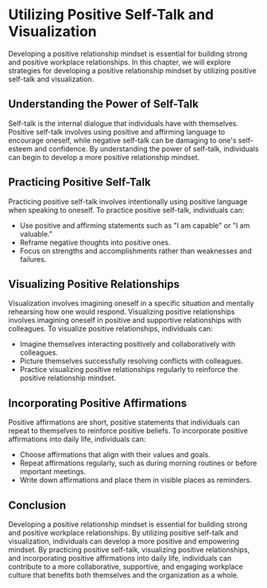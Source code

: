 Utilizing Positive Self-Talk and Visualization
=====================================================================================================

Developing a positive relationship mindset is essential for building strong and positive workplace relationships. In this chapter, we will explore strategies for developing a positive relationship mindset by utilizing positive self-talk and visualization.

Understanding the Power of Self-Talk
------------------------------------

Self-talk is the internal dialogue that individuals have with themselves. Positive self-talk involves using positive and affirming language to encourage oneself, while negative self-talk can be damaging to one's self-esteem and confidence. By understanding the power of self-talk, individuals can begin to develop a more positive relationship mindset.

Practicing Positive Self-Talk
-----------------------------

Practicing positive self-talk involves intentionally using positive language when speaking to oneself. To practice positive self-talk, individuals can:

* Use positive and affirming statements such as "I am capable" or "I am valuable."
* Reframe negative thoughts into positive ones.
* Focus on strengths and accomplishments rather than weaknesses and failures.

Visualizing Positive Relationships
----------------------------------

Visualization involves imagining oneself in a specific situation and mentally rehearsing how one would respond. Visualizing positive relationships involves imagining oneself in positive and supportive relationships with colleagues. To visualize positive relationships, individuals can:

* Imagine themselves interacting positively and collaboratively with colleagues.
* Picture themselves successfully resolving conflicts with colleagues.
* Practice visualizing positive relationships regularly to reinforce the positive relationship mindset.

Incorporating Positive Affirmations
-----------------------------------

Positive affirmations are short, positive statements that individuals can repeat to themselves to reinforce positive beliefs. To incorporate positive affirmations into daily life, individuals can:

* Choose affirmations that align with their values and goals.
* Repeat affirmations regularly, such as during morning routines or before important meetings.
* Write down affirmations and place them in visible places as reminders.

Conclusion
----------

Developing a positive relationship mindset is essential for building strong and positive workplace relationships. By utilizing positive self-talk and visualization, individuals can develop a more positive and empowering mindset. By practicing positive self-talk, visualizing positive relationships, and incorporating positive affirmations into daily life, individuals can contribute to a more collaborative, supportive, and engaging workplace culture that benefits both themselves and the organization as a whole.
